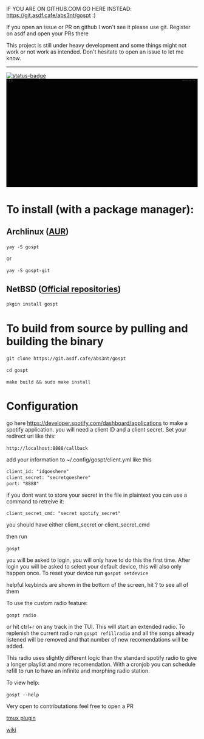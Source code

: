 IF YOU ARE ON GITHUB.COM GO HERE INSTEAD: https://git.asdf.cafe/abs3nt/gospt :)


If you open an issue or PR on github I won't see it please use git. Register on asdf and open your PRs there

This project is still under heavy development and some things might not work or not work as intended. Don't hesitate to open an issue to let me know.

---
[![status-badge](https://ci.asdf.cafe/api/badges/abs3nt/gospt/status.svg)](https://ci.asdf.cafe/abs3nt/gospt)
![video](/assets/gospt.gif)

# To install (with a package manager):

## Archlinux ([AUR])
```yay -S gospt```  

or

```yay -S gospt-git```

## NetBSD ([Official repositories])
```pkgin install gospt```

# To build from source by pulling and building the binary

```git clone https://git.asdf.cafe/abs3nt/gospt```

```cd gospt```


```make build && sudo make install```

[AUR]: https://aur.archlinux.org/packages/gospt
[Official repositories]: http://cvsweb.netbsd.org/bsdweb.cgi/pkgsrc/audio/gospt/

# Configuration
go here https://developer.spotify.com/dashboard/applications to make a spotify application. you will need a client ID and a client secret. Set your redirect uri like this:

```http://localhost:8888/callback```

add your information to ~/.config/gospt/client.yml like this

```
client_id: "idgoeshere"
client_secret: "secretgoeshere"
port: "8888"
```
if you dont want to store your secret in the file in plaintext you can use a command to retreive it:

```
client_secret_cmd: "secret spotify_secret"
```

you should have either client_secret or client_secret_cmd


then run

```gospt```

you will be asked to login, you will only have to do this the first time. After login you will be asked to select your default device, this will also only happen once. To reset your device run ```gospot setdevice```

helpful keybinds are shown in the bottom of the screen, hit ? to see all of them

To use the custom radio feature:

```gospt radio```


or hit ctrl+r on any track in the TUI. This will start an extended radio. To replenish the current radio run ```gospt refillradio``` and all the songs already listened will be removed and that number of new recomendations will be added.

This radio uses slightly different logic than the standard spotify radio to give a longer playlist and more recomendation. With a cronjob you can schedule refill to run to have an infinite and morphing radio station.

To view help:

```gospt --help```

Very open to contributations feel free to open a PR

[tmux plugin](https://git.asdf.cafe/abs3nt/tmux-gospt)

[wiki](https://git.asdf.cafe/abs3nt/gospt/wiki)
